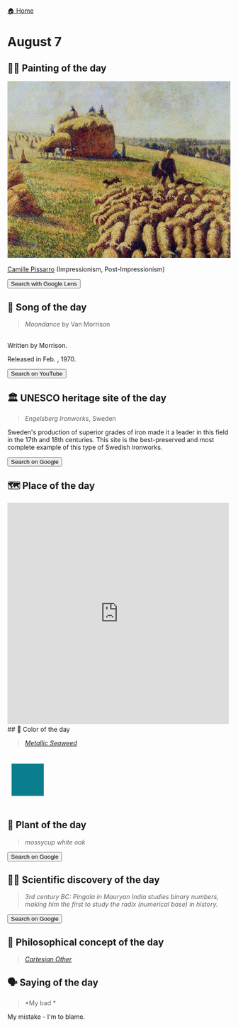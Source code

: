 
[🏠 Home](../../index.md)

# August 7

## 🧑‍🎨 Painting of the day

<img width="600" src="../img/Camille_Pissarro_5.jpg">

[Camille Pissarro](https://en.wikipedia.org/wiki/Camille_Pissarro) (Impressionism, Post-Impressionism)

<button class="btn btn-success"
onclick=" window.open('https://lens.google.com/uploadbyurl?url=https://iretes.github.io/one-a-day/data/img/Camille_Pissarro_5.jpg','_blank')">
Search with Google Lens
</button>

## 🎼 Song of the day

> *Moondance*
by Van Morrison

<br />Written by Morrison.

Released in Feb. , 1970.

<button class="btn btn-success"
onclick=" window.open('http://www.youtube.com/search?q=Moondance by Van Morrison','_blank')">
Search on YouTube
</button>

## 🏛️ UNESCO heritage site of the day

> *Engelsberg Ironworks*, Sweden

<p>Sweden's production of superior grades of iron made it a leader in this field in the 17th and 18th centuries. This site is the best-preserved and most complete example of this type of Swedish ironworks.</p>

<button class="btn btn-success"
onclick=" window.open('http://www.google.com/search?q=Engelsberg Ironworks','_blank')">
Search on Google
</button>

## 🗺️ Place of the day

<iframe
src="https://www.mapcrunch.com"
name="mapcrunch"
width="500"
height="500"
allowTransparency="true"
scrolling="no"
frameborder="0"
>
</iframe>
## 🎨 Color of the day

> *[Metallic Seaweed](https://en.wikipedia.org/wiki/List_of_Crayola_crayon_colors#Metallic_FX)*

<div style="color:#0A7E8C; font-size: 100px;">&#9632;</div>

## 🌿 Plant of the day

> *mossycup white oak*

<button class="btn btn-success"
onclick=" window.open('http://www.google.com/search?q=mossycup white oak','_blank')">
Search on Google
</button>

## 🧑‍🔬 Scientific discovery of the day

> *3rd century BC: Pingala in Mauryan India studies binary numbers, making him the first to study the radix (numerical base) in history.*

<button class="btn btn-success"
onclick=" window.open('http://www.google.com/search?q=3rd century BC: Pingala in Mauryan India studies binary numbers, making him the first to study the radix (numerical base) in history.','_blank')"> 
Search on Google
</button>

## 💭 Philosophical concept of the day

> *[Cartesian Other](https://en.wikipedia.org/wiki/Cartesian_Other)*

## 🗣️ Saying of the day

> *My bad *

My mistake - I'm to blame. 
